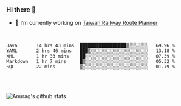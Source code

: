 ### Hi there 👋

- 🔭 I’m currently working on [Taiwan Railway Route Planner](https://github.com/Taiwan-Railway-Route-Planner)

<br/>

<!--START_SECTION:waka-->
```text
Java       14 hrs 43 mins  █████████████████▒░░░░░░░   69.96 % 
YAML       2 hrs 46 mins   ███▒░░░░░░░░░░░░░░░░░░░░░   13.18 % 
XML        1 hr 33 mins    ██░░░░░░░░░░░░░░░░░░░░░░░   07.39 % 
Markdown   1 hr 7 mins     █▒░░░░░░░░░░░░░░░░░░░░░░░   05.32 % 
SQL        22 mins         ▒░░░░░░░░░░░░░░░░░░░░░░░░   01.79 % 
```
<!--END_SECTION:waka-->

<br/>
<br/>

![Anurag's github stats](https://github-readme-stats.vercel.app/api?username=DepickereSven&show_icons=true&theme=tokyonight)



<!--
**DepickereSven/DepickereSven** is a ✨ _special_ ✨ repository because its `README.md` (this file) appears on your GitHub profile.

Here are some ideas to get you started:

- 🔭 I’m currently working on ...
- 🌱 I’m currently learning ...
- 👯 I’m looking to collaborate on ...
- 🤔 I’m looking for help with ...
- 💬 Ask me about ...
- 📫 How to reach me: ...
- 😄 Pronouns: ...
- ⚡ Fun fact: ...
-->
